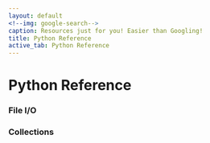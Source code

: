 ```yaml
---
layout: default
<!--img: google-search-->
caption: Resources just for you! Easier than Googling!
title: Python Reference
active_tab: Python Reference
---
```


# Python Reference

### File I/O

### Collections
